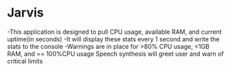 # Jarvis
-This application is designed to pull CPU usage, available RAM, and current uptime(in seconds) -It will display these stats every 1 second and write the stats to the console -Warnings are in place for >80% CPU usage, <1GB RAM, and == 100%CPU usage
Speech synthesis will greet user and warn of critical limits
